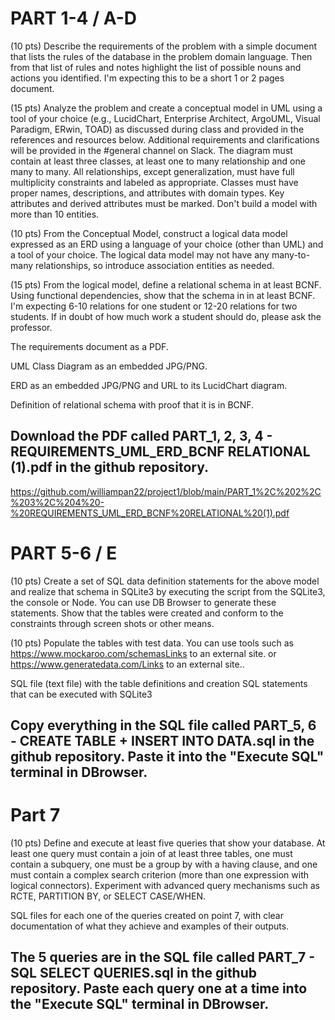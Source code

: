 # PART 1-4 / A-D 

(10 pts) Describe the requirements of the problem with a simple document that lists the rules of the database in the problem domain language. Then from that list of rules and notes highlight the list of possible nouns and actions you identified. I'm expecting this to be a short 1 or 2 pages document.

(15 pts) Analyze the problem and create a conceptual model in UML using a tool of your choice (e.g., LucidChart, Enterprise Architect, ArgoUML, Visual Paradigm, ERwin, TOAD) as discussed during class and provided in the references and resources below. Additional requirements and clarifications will be provided in the #general channel on Slack. The diagram must contain at least three classes, at least one to many relationship and one many to many. All relationships, except generalization, must have full multiplicity constraints and labeled as appropriate. Classes must have proper names, descriptions, and attributes with domain types. Key attributes and derived attributes must be marked. Don't build a model with more than 10 entities.

(10 pts) From the Conceptual Model, construct a logical data model expressed as an ERD using a language of your choice (other than UML) and a tool of your choice. The logical data model may not have any many-to-many relationships, so introduce association entities as needed.

(15 pts) From the logical model, define a relational schema in at least BCNF. Using functional dependencies, show that the schema in in at least BCNF. I'm expecting 6-10 relations for one student or 12-20 relations for two students. If in doubt of how much work a student should do, please ask the professor.

The requirements document as a PDF.

UML Class Diagram as an embedded JPG/PNG.

ERD as an embedded JPG/PNG and URL to its LucidChart diagram.

Definition of relational schema with proof that it is in BCNF.

## Download the PDF called PART_1, 2, 3, 4 - REQUIREMENTS_UML_ERD_BCNF RELATIONAL (1).pdf in the github repository. 

https://github.com/williampan22/project1/blob/main/PART_1%2C%202%2C%203%2C%204%20-%20REQUIREMENTS_UML_ERD_BCNF%20RELATIONAL%20(1).pdf

# PART 5-6 / E

(10 pts) Create a set of SQL data definition statements for the above model and realize that schema in SQLite3 by executing the script from the SQLite3, the console or Node. You can use DB Browser to generate these statements. Show that the tables were created and conform to the constraints through screen shots or other means.

(10 pts) Populate the tables with test data. You can use tools such as https://www.mockaroo.com/schemasLinks to an external site. or  https://www.generatedata.com/Links to an external site..

SQL file (text file) with the table definitions and creation SQL statements that can be executed with SQLite3

## Copy everything in the SQL file called PART_5, 6 - CREATE TABLE + INSERT INTO DATA.sql in the github repository. Paste it into the "Execute SQL" terminal in DBrowser. 

# Part 7

(10 pts) Define and execute at least five queries that show your database. At least one query must contain a join of at least three tables, one must contain a subquery, one must be a group by with a having clause, and one must contain a complex search criterion (more than one expression with logical connectors). Experiment with advanced query mechanisms such as RCTE, PARTITION BY, or SELECT CASE/WHEN.

SQL files for each one of the queries created on point 7, with clear documentation of what they achieve and examples of their outputs.

## The 5 queries are in the SQL file called PART_7 - SQL SELECT QUERIES.sql in the github repository. Paste each query one at a time into the "Execute SQL" terminal in DBrowser.

